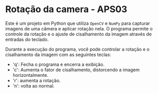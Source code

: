# Rotação da camera - APS03

Este é um projeto em Python que utiliza `OpenCV` e `NumPy` para capturar imagens de uma câmera e aplicar rotação nela. O programa permite o controle da rotação e o ajuste de cisalhamento da imagem através de entradas do teclado.


Durante a execução do programa, você pode controlar a rotação e o cisalhamento da imagem com as seguintes teclas:

- 'q': Fecha o programa e encerra a exibição.
- 'c': Aumenta o fator de cisalhamento, distorcendo a imagem horizontalmente.
- 'r': aumenta a rotação.
- 'n': volta ao normal.